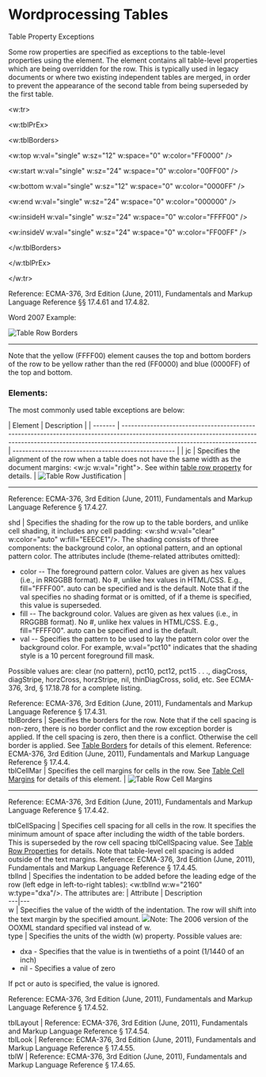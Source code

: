 # Wordprocessing Tables

Table Property Exceptions

Some row properties are specified as exceptions to the table-level properties using the <tblPrEx> element. The <tblPrEx> element contains all table-level properties which are being overridden for the row. This is typically used in legacy documents or where two existing independent tables are merged, in order to prevent the appearance of the second table from being superseded by the first table.

<w:tr>

<w:tblPrEx>

<w:tblBorders>

<w:top w:val="single" w:sz="12" w:space="0" w:color="FF0000" />

<w:start w:val="single" w:sz="24" w:space="0" w:color="00FF00" />

<w:bottom w:val="single" w:sz="12" w:space="0" w:color="0000FF" />

<w:end w:val="single" w:sz="24" w:space="0" w:color="000000" />

<w:insideH w:val="single" w:sz="24" w:space="0" w:color="FFFF00" />

<w:insideV w:val="single" w:sz="24" w:space="0" w:color="FF00FF" />

</w:tblBorders>

</w:tblPrEx>

</w:tr>

Reference: ECMA-376, 3rd Edition (June, 2011), Fundamentals and Markup Language Reference §§ 17.4.61 and 17.4.82.

Word 2007 Example:

![Table Row Borders](images\wp-tblPrEx-1.gif)

---

Note that the yellow (FFFF00) <insideH> element causes the top and bottom borders of the row to be yellow rather than the red (FF0000) and blue (0000FF) of the top and bottom.

### Elements:

The most commonly used table exceptions are below:

| Element | Description                                                                                                                                                                                            |
| ------- | ------------------------------------------------------------------------------------------------------------------------------------------------------------------------------------------------------ | --------------------------------------------------- |
| jc      | Specifies the alignment of the row when a table does not have the same width as the document margins: <w:jc w:val="right">. See <jc> within [table row property](WPtableRowProperties.md) for details. | ![Table Row Justification](images\wp-tblPrEx-2.gif) |

---

Reference: ECMA-376, 3rd Edition (June, 2011), Fundamentals and Markup Language Reference § 17.4.27.

shd | Specifies the shading for the row up to the table borders, and unlike cell shading, it includes any cell padding: <w:shd w:val="clear" w:color="auto" w:fill="EEECE1"/>. The shading consists of three components: the background color, an optional pattern, and an optional pattern color. The attributes include (theme-related attributes omitted):

- color \-- The foreground pattern color. Values are given as hex values (i.e., in RRGGBB format). No #, unlike hex values in HTML/CSS. E.g., fill="FFFF00". auto can be specified and is the default. Note that if the val specifies no shading format or is omitted, of if a theme is specified, this value is superseded.
- fill \-- The background color. Values are given as hex values (i.e., in RRGGBB format). No #, unlike hex values in HTML/CSS. E.g., fill="FFFF00". auto can be specified and is the default.
- val \-- Specifies the pattern to be used to lay the pattern color over the background color. For example, w:val="pct10" indicates that the shading style is a 10 percent foreground fill mask.

Possible values are: clear (no pattern), pct10, pct12, pct15 . . ., diagCross, diagStripe, horzCross, horzStripe, nil, thinDiagCross, solid, etc. See ECMA-376, 3rd, § 17.18.78 for a complete listing.

Reference: ECMA-376, 3rd Edition (June, 2011), Fundamentals and Markup Language Reference § 17.4.31.  
tblBorders | Specifies the borders for the row. Note that if the cell spacing is non-zero, there is no border conflict and the row exception border is applied. If the cell spacing is zero, then there is a conflict. Otherwise the cell border is applied. See [Table Borders](WPtableBorders.md) for details of this element. Reference: ECMA-376, 3rd Edition (June, 2011), Fundamentals and Markup Language Reference § 17.4.4.  
tblCellMar | Specifies the cell margins for cells in the row. See [Table Cell Margins](WPtableCellMargins.md) for details of this element. | ![Table Row Cell Margins](images\wp-tblPrEx-cellMar-1.gif)

---

Reference: ECMA-376, 3rd Edition (June, 2011), Fundamentals and Markup Language Reference § 17.4.42.

tblCellSpacing | Specifies cell spacing for all cells in the row. It specifies the minimum amount of space after including the width of the table borders. This is superseded by the row cell spacing tblCellSpacing value. See [Table Row Properties](WPtableRowProperties.md) for details. Note that table-level cell spacing is added outside of the text margins. Reference: ECMA-376, 3rd Edition (June, 2011), Fundamentals and Markup Language Reference § 17.4.45.  
tblInd | Specifies the indentation to be added before the leading edge of the row (left edge in left-to-right tables): <w:tblInd w:w="2160" w:type="dxa"/>. The attributes are: | Attribute | Description  
---|---  
w | Specifies the value of the width of the indentation. The row will shift into the text margin by the specified amount. ![](images/versionConflict3.png)Note: The 2006 version of the OOXML standard specified val instead of w.  
type | Specifies the units of the width (w) property. Possible values are:

- dxa \- Specifies that the value is in twentieths of a point (1/1440 of an inch)
- nil \- Specifies a value of zero

If pct or auto is specified, the value is ignored.

Reference: ECMA-376, 3rd Edition (June, 2011), Fundamentals and Markup Language Reference § 17.4.52.

tblLayout | Reference: ECMA-376, 3rd Edition (June, 2011), Fundamentals and Markup Language Reference § 17.4.54.  
tblLook | Reference: ECMA-376, 3rd Edition (June, 2011), Fundamentals and Markup Language Reference § 17.4.55.  
tblW | Reference: ECMA-376, 3rd Edition (June, 2011), Fundamentals and Markup Language Reference § 17.4.65.
